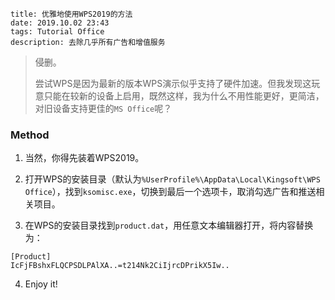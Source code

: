 ```
title: 优雅地使用WPS2019的方法
date: 2019.10.02 23:43
tags: Tutorial Office
description: 去除几乎所有广告和增值服务
```

> 侵删。
>
> 尝试WPS是因为最新的版本WPS演示似乎支持了硬件加速。但我发现这玩意只能在较新的设备上启用，既然这样，我为什么不用性能更好，更简洁，对旧设备支持更佳的`MS Office`呢？

### Method

1. 当然，你得先装着WPS2019。

2. 打开WPS的安装目录（默认为`%UserProfile%\AppData\Local\Kingsoft\WPS Office`），找到`ksomisc.exe`，切换到最后一个选项卡，取消勾选广告和推送相关项目。

3. 在WPS的安装目录找到`product.dat`，用任意文本编辑器打开，将内容替换为：
```
[Product]
IcFjFBshxFLQCPSDLPAlXA..=t214Nk2CiIjrcDPrikX5Iw..
```

4. Enjoy it!
